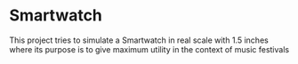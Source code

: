 # Smartwatch

This project tries to simulate a Smartwatch in real scale with 1.5 inches where its purpose is to give maximum utility in the context of music festivals
